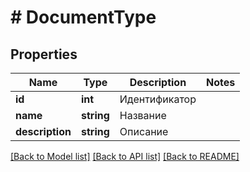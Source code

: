 # # DocumentType

## Properties

Name | Type | Description | Notes
------------ | ------------- | ------------- | -------------
**id** | **int** | Идентификатор |
**name** | **string** | Название |
**description** | **string** | Описание |

[[Back to Model list]](../../README.md#models) [[Back to API list]](../../README.md#endpoints) [[Back to README]](../../README.md)
